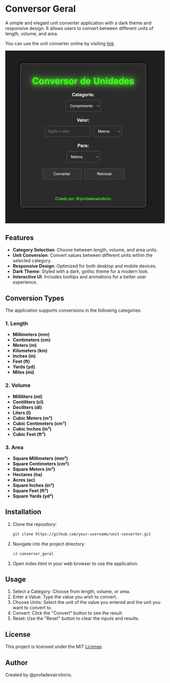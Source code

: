# Conversor Geral

A simple and elegant unit converter application with a dark theme and responsive design. It allows users to convert between different units of length, volume, and area.

You can use the unit converter online by visiting [link](https://profadevairvitorio.github.io/conversor_geral/).

![img_1.png](img_1.png)
## Features

- **Category Selection**: Choose between length, volume, and area units.
- **Unit Conversion**: Convert values between different units within the selected category.
- **Responsive Design**: Optimized for both desktop and mobile devices.
- **Dark Theme**: Styled with a dark, gothic theme for a modern look.
- **Interactive UI**: Includes tooltips and animations for a better user experience.

## Conversion Types

The application supports conversions in the following categories:

### 1. **Length**
- **Millimeters (mm)**
- **Centimeters (cm)**
- **Meters (m)**
- **Kilometers (km)**
- **Inches (in)**
- **Feet (ft)**
- **Yards (yd)**
- **Miles (mi)**

### 2. **Volume**
- **Milliliters (ml)**
- **Centiliters (cl)**
- **Deciliters (dl)**
- **Liters (l)**
- **Cubic Meters (m³)**
- **Cubic Centimeters (cm³)**
- **Cubic Inches (in³)**
- **Cubic Feet (ft³)**

### 3. **Area**
- **Square Millimeters (mm²)**
- **Square Centimeters (cm²)**
- **Square Meters (m²)**
- **Hectares (ha)**
- **Acres (ac)**
- **Square Inches (in²)**
- **Square Feet (ft²)**
- **Square Yards (yd²)**

## Installation

1. Clone the repository:
   ```bash
   git clone https://github.com/your-username/unit-converter.git
   ```
2. Navigate into the project directory:
    ```bash
   cd conversor_geral

    ```
3. Open index.html in your web browser to use the application.

## Usage
1. Select a Category: Choose from length, volume, or area.
2. Enter a Value: Type the value you wish to convert.
3. Choose Units: Select the unit of the value you entered and the unit you want to convert to.
4. Convert: Click the "Convert" button to see the result.
5. Reset: Use the "Reset" button to clear the inputs and results.

## License
This project is licensed under the MIT [License](LICENSE).

## Author
Created by @profadevairvitorio.
